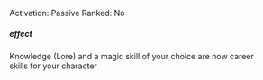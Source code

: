 Activation: Passive
Ranked: No
##### effect
Knowledge (Lore) and a magic skill of your choice are now career  
skills for your character